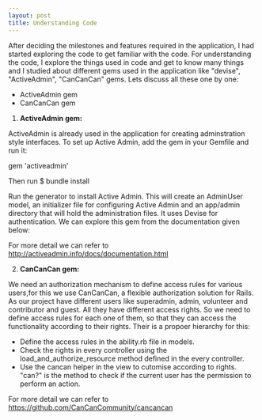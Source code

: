 ```yaml
---
layout: post
title: Understanding Code
---
```

After deciding the milestones and features required in the application, I had started exploring the code to get familiar with the code. For understanding the code, I explore the things used in code and get to know many things and I studied about different gems used in the application like "devise", "ActiveAdmin", "CanCanCan" gems. Lets discuss all these one by one:

* ActiveAdmin gem
* CanCanCan gem

1. **ActiveAdmin gem:**

ActiveAdmin is already used in the application for creating adminstration style interfaces. To set up Active Admin, add the gem in your Gemfile and run it:

gem 'activeadmin'

Then run $ bundle install

Run the generator to install Active Admin. This will create an AdminUser model, an initializer file for configuring Active Admin and an app/admin directory that will hold the administration files. It uses Devise for authentication. We can explore this gem from the documentation given below:

For more detail we can refer to http://activeadmin.info/docs/documentation.html

2. **CanCanCan gem:**

We need an authorization mechanism to define access rules for various users,for this we use CanCanCan, a flexible authorization solution for Rails. As our project have different users like superadmin, admin, volunteer and contributor and guest. All they have different access rights. So we need to define access rules for each one of them, so that they can access the functionality according to their rights. Their is a propoer hierarchy for this:

* Define the access rules in the ability.rb file in models.
* Check the rights in every controller using the  load_and_authorize_resource method defined in the every controller.
* Use the cancan helper in the view to cutomise according to rights. "can?" is the method to check if the current user has the permission to perform an action.

For more detail we can refer to https://github.com/CanCanCommunity/cancancan
